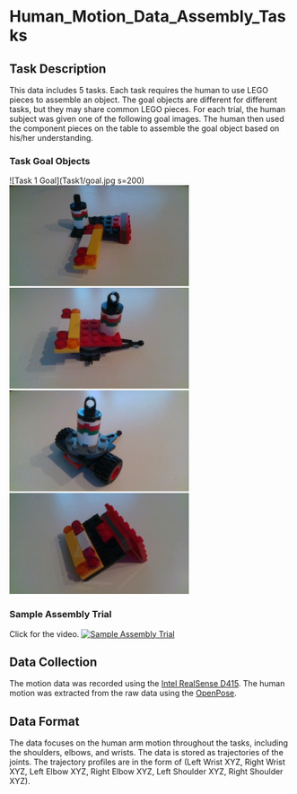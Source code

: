 # Human_Motion_Data_Assembly_Tasks
## Task Description
This data includes 5 tasks. Each task requires the human to use LEGO pieces to assemble an object. The goal objects are different for different tasks, but they may share common LEGO pieces. For each trial, the human subject was given one of the following goal images. The human then used the component pieces on the table to assemble the goal object based on his/her understanding.

### Task Goal Objects
![Task 1 Goal](Task1/goal.jpg s=200)
![Task 2 Goal](Task2/goal.jpg)
![Task 3 Goal](Task3/goal.jpg)
![Task 4 Goal](Task4/goal.jpg)
![Task 5 Goal](Task5/goal.jpg)

### Sample Assembly Trial
Click for the video.
[![Sample Assembly Trial](https://i9.ytimg.com/vi/7v2ai8FNSSk/mq2.jpg?sqp=CLSCq_0F&rs=AOn4CLChNs8Sz-9MYE1ADDS18MPYsW4rXQ)](https://youtu.be/7v2ai8FNSSk)

## Data Collection
The motion data was recorded using the [Intel RealSense D415](https://www.intelrealsense.com/depth-camera-d415/). The human motion was extracted from the raw data using the [OpenPose](https://github.com/CMU-Perceptual-Computing-Lab/openpose).

## Data Format
The data focuses on the human arm motion throughout the tasks, including the shoulders, elbows, and wrists. The data is stored as trajectories of the joints. 
The trajectory profiles are in the form of (Left Wrist XYZ, Right Wrist XYZ, Left Elbow XYZ, Right Elbow XYZ, Left Shoulder XYZ, Right Shoulder XYZ).

